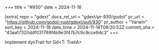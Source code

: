 +++
title = "#930"
date = 2024-11-18

[extra]
repo = "gdext"
docs_rel_url = "gdext/pr-930/godot"
pr_url = "https://github.com/godot-rust/gdext/pull/930"
pr_author = "Yarwin"
sort_key = 2024-11-18
date_time = 2024-11-18T08:20:52Z
commit_sha = "43aa17320ddf031769f4b9e3f47b7c9c9cce9dc3"
+++

Implement dynTrait for Gd<T: TraitA>
